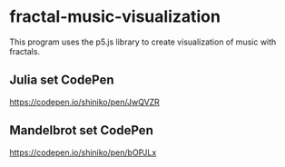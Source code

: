 # fractal-music-visualization
This program uses the p5.js library to create visualization of music with fractals.


## Julia set CodePen
https://codepen.io/shiniko/pen/JwQVZR

## Mandelbrot set CodePen
https://codepen.io/shiniko/pen/bOPJLx

